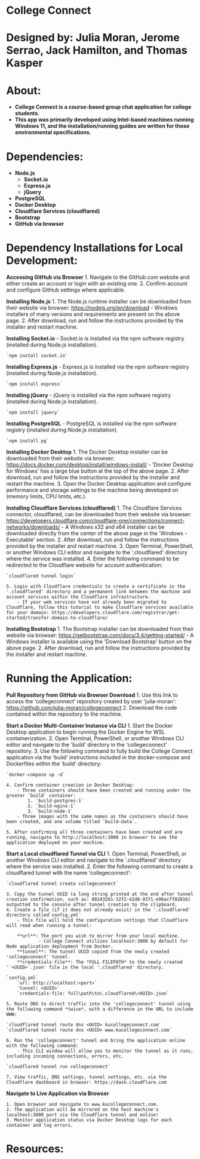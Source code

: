 # College Connect

# Designed by: Julia Moran, Jerome Serrao, Jack Hamilton, and Thomas Kasper

# About:

- **College Connect is a course-based group chat application for college students.**
- **This app was primarily developed using Intel-based machines running Windows 11, and the installation/running guides are written for those environmental specifications.**

# Dependencies:

- **Node.js**
  - **Socket.io**
  - **Express.js**
  - **jQuery**
- **PostgreSQL**
- **Docker Desktop**
- **Cloudflare Services (cloudflared)**
- **Bootstrap**
- **GitHub via browser**

# Dependency Installations for Local Development:

**Accessing GitHub via Browser**
    1. Navigate to the GitHub.com website and either create an account or login with an existing one. 
    2. Confirm account and configure GitHub settings where applicable. 

**Installing Node.js**
    1. The Node.js runtime installer can be downloaded from their website via browser: https://nodejs.org/en/download
        - Windows installers of many versions and requirements are present on the above page.
    2. After download, run and follow the instructions provided by the installer and restart machine.

**Installing Socket.io**
    - Socket.io is installed via the npm software registry (installed during Node.js installation).

    `npm install socket.io`

**Installing Express.js**
    - Express.js is installed via the npm software registry (installed during Node.js installation).

    `npm install express`

**Installing jQuery**
    - jQuery is installed via the npm software registry (installed during Node.js installation).

    `npm install jquery`

**Installing PostgreSQL**
    - PostgreSQL is installed via the npm software registry (installed during Node.js installation).

    `npm install pg`

**Installing Docker Desktop**
    1. The Docker Desktop installer can be downloaded from their website via browser: https://docs.docker.com/desktop/install/windows-install/
        - 'Docker Desktop for Windows' has a large blue button at the top of the above page.
    2. After download, run and follow the instructions provided by the installer and restart the machine.
    3. Open the Docker Desktop application and configure performance and storage settings to the machine being developed on (memory limits, CPU limits, etc.).

**Installing Cloudflare Services (cloudflared)**
    1. The Cloudflare Services connector, cloudflared, can be downloaded from their website via browser: https://developers.cloudflare.com/cloudflare-one/connections/connect-networks/downloads/
        - A Windows x32 and x64 installer can be downloaded directly from the center of the above page in the 'Windows - Executable' section.
    2. After download, run and follow the instructions provided by the installer and restart machine.
    3. Open Terminal, PowerShell, or another Windows CLI editor and navigate to the '.cloudflared' directory where the service was installed.
    4. Enter the following command to be redirected to the Cloudflare website for account authentication:

    `cloudflared tunnel login`

    5. Login with Cloudflare credentials to create a certificate in the '.cloudflared' directory and a permanent link between the machine and account services within the Cloudflare infrastructure.
        - If your web services have not already been migrated to Cloudflare, follow this tutorial to make Cloudflare services available for your domain: https://developers.cloudflare.com/registrar/get-started/transfer-domain-to-cloudflare/

**Installing Bootstrap**
    1. The Bootstrap installer can be downloaded from their website via browser: https://getbootstrap.com/docs/3.4/getting-started/
        - A Windows installer is available using the 'Download Bootstrap' button on the above page.
    2. After download, run and follow the instructions provided by the installer and restart machine.

# Running the Application:

**Pull Repository from GitHub via Browser Download**
    1. Use this link to access the 'collegeconnect' repository created by user 'julia-moran': https://github.com/julia-moran/collegeconnect
    2. Download the code contained within the repository to the machine.

**Start a Docker Multi-Container Instance via CLI**
    1. Start the Docker Desktop application to begin running the Docker Engine for WSL containerization.
    2. Open Terminal, PowerShell, or another Windows CLI editor and navigate to the 'build' directory in the 'collegeconnect' repository.
    3. Use the following command to fully build the College Connect application via the 'build' instructions included in the docker-compose and Dockerfiles within the 'build' directory:

    `docker-compose up -d`

    4. Confirm container creation in Docker Desktop:
        - Three containers should have been created and running under the greater `build` container:
            1. `build-postgres-1`
            2. `build-nginx-1`
            3. `build-node-1`
        - Three images with the same names as the containers should have been created, and one volume titled `build-data`.

    5. After confirming all three containers have been created and are running, navigate to http://localhost:3000 in browser to see the application deployed on your machine.

**Start a Local cloudflared Tunnel via CLI**
    1. Open Terminal, PowerShell, or another Windows CLI editor and navigate to the '.cloudflared' directory where the service was installed.
    2. Enter the following command to create a cloudflared tunnel with the name 'collegeconnect':

    `cloudflared tunnel create collegeconnect`

    3. Copy the tunnel UUID (a long string printed at the end after tunnel creation confirmation, such as: 80243281-32f2-42d8-9371-e96acff82816) outputted to the console after tunnel creation to the clipboard.
    4. Create a file (if it does not already exist) in the '.cloudflared' directory called`config.yml`
        - This file will hold the configuration settings that Cloudflare will read when running a tunnel:

        **url**: The port you wish to mirror from your local machine.
                - College Connect utilizes localhost:3000 by default for Node application deployment from Docker.
        **tunnel**: The tunnel UUID copied from the newly created 'collegeconnect' tunnel.
        **credentials-file**: The *FULL FILEPATH* to the newly created '`<UUID>`.json' file in the local '.cloudflared' directory.

    `config.yml`
        `url: http://localhost:<port>`
        `tunnel: <UUID>`
        `credentials-file: full\path\to\.cloudflared\<UUID>.json`

    5. Route DNS to direct traffic into the 'collegeconnect' tunnel using the following command *twice*, with a difference in the URL to include WWW:

    `cloudflared tunnel route dns <UUID> kucollegeconnect.com`
    `cloudflared tunnel route dns <UUID> www.kucollegeconnect.com`

    6. Run the 'collegeconnect' tunnel and bring the application online with the following command:
        - This CLI window will allow you to monitor the tunnel as it runs, including incoming connections, errors, etc.

    `cloudflared tunnel run collegeconnect`

    7. View traffic, DNS settings, tunnel settings, etc. via the Cloudflare dashboard in browser: https://dash.cloudflare.com

**Navigate to Live Application via Browser**

    1. Open browser and navigate to www.kucollegeconnect.com.
    2. The application will be mirrored on the host machine's localhost:3000 port via the Cloudflare tunnel and online!
    3. Monitor application status via Docker Desktop logs for each container and log errors.

# Resources:
